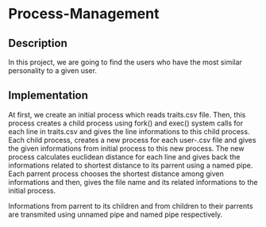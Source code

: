 # Process-Management

## Description
In this project, we are going to find the users who have the most similar personality to a given user.

## Implementation
At first, we create an initial process which reads traits.csv file. Then, this process creates a child process using fork() and exec() system calls for each line in traits.csv and gives the line informations to this child process. Each child process, creates a new process for each user-<num>.csv file and gives the given informations from initial process to this new process. The new process calculates euclidean distance for each line and gives back the informations related to shortest distance to its parrent using a named pipe. Each parrent process chooses the shortest distance among given informations and then, gives the file name and its related informations to the initial process.

 Informations from parrent to its children and from children to their parrents are transmited using unnamed pipe and named pipe respectively.
